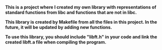<b><p>This is a project where I created my own library with representations of standard functions from libc and functions that are not in libc.</p>
<p>This library is created by Makefile from all the files in this project. In the future, it will be updated by adding new functions.</p>
<p>To use this library, you should include "libft.h" in your code and link the created libft.a file when compiling the program.</p></b>

